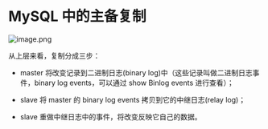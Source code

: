# MySQL 中的主备复制

![image.png](https://assets.ng-tech.icu/item/20230430222039.png)

从上层来看，复制分成三步：

- master 将改变记录到二进制日志(binary log)中（这些记录叫做二进制日志事件，binary log events，可以通过 show Binlog events 进行查看）；

- slave 将 master 的 binary log events 拷贝到它的中继日志(relay log)；

- slave 重做中继日志中的事件，将改变反映它自己的数据。
